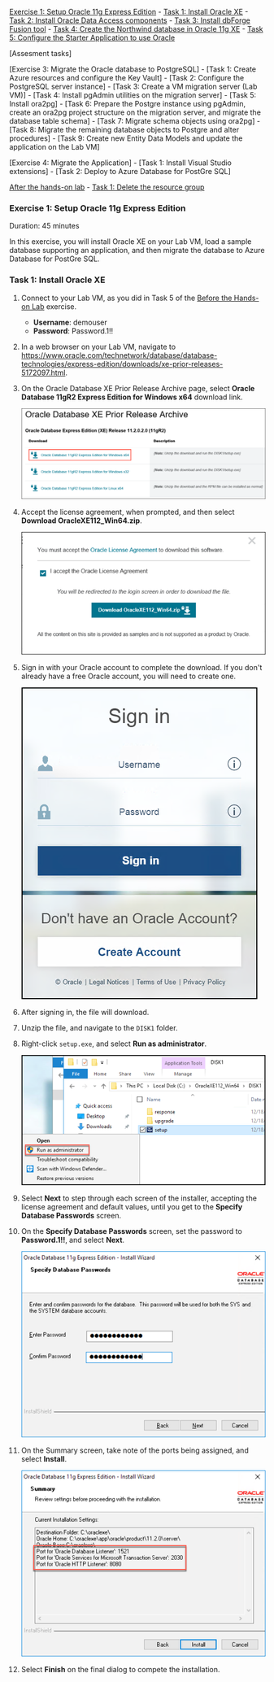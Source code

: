 [Exercise 1: Setup Oracle 11g Express Edition](#exercise-4-setup-oracle-11g-express-edition)
    - [Task 1: Install Oracle XE](#task-1-install-oracle-xe)
    - [Task 2: Install Oracle Data Access components](#task-2-install-oracle-data-access-components)
    - [Task 3: Install dbForge Fusion tool](#task-4-install-dbforge-fusion-tool)
    - [Task 4: Create the Northwind database in Oracle 11g XE](#task-5-create-the-northwind-database-in-oracle-11g-xe)
    - [Task 5: Configure the Starter Application to use Oracle](#task-6-configure-the-starter-application-to-use-oracle)

[Assesment tasks]

[Exercise 3: Migrate the Oracle database to PostgreSQL]
    - [Task 1: Create Azure resources and configure the Key Vault]
    - [Task 2: Configure the PostgreSQL server instance]
    - [Task 3: Create a VM migration server (Lab VM)]
    - [Task 4: Install pgAdmin utilities on the migration server]
    - [Task 5: Install ora2pg]
    - [Task 6: Prepare the Postgre instance using pgAdmin, create an ora2pg project structure on the migration server, and migrate the database table schema]
    - [Task 7: Migrate schema objects using ora2pg]
    - [Task 8: Migrate the remaining database objects to Postgre and alter procedures]
    - [Task 9: Create new Entity Data Models and update the application on the Lab VM]

[Exercise 4: Migrate the Application]
    - [Task 1: Install Visual Studio extensions]
    - [Task 2: Deploy to Azure Database for PostGre SQL]

[After the hands-on lab](#after-the-hands-on-lab)
    - [Task 1: Delete the resource group](#task-1-delete-the-resource-group)


### Exercise 1: Setup Oracle 11g Express Edition
Duration: 45 minutes

In this exercise, you will install Oracle XE on your Lab VM, load a sample database supporting an application, and then migrate the database to Azure Database for PostGre SQL. 

### Task 1: Install Oracle XE

1. Connect to your Lab VM, as you did in Task 5 of the [Before the Hands-on Lab](./Before%20the%20HOL%20-%20Data%20Platform%20upgrade%20and%20migration.md#task-5-connect-to-the-lab-vm) exercise.

    - **Username**: demouser
    - **Password**: Password.1!!

2. In a web browser on your Lab VM, navigate to <https://www.oracle.com/technetwork/database/database-technologies/express-edition/downloads/xe-prior-releases-5172097.html>.

3. On the Oracle Database XE Prior Release Archive page, select **Oracle Database 11gR2 Express Edition for Windows x64** download link.

    ![Accept the license agreement and Oracle Database 11g Express Edition Release 2 for Windows x64 are highlighted under Oracle Database Express Edition 11g Release 2.](./media/oracle-11g-download.png "Oracle 11g download")

4. Accept the license agreement, when prompted, and then select **Download OracleXE112_Win64.zip**.

    ![The license agreement checkbox is checked on the license agreement dialog.](media/download-oracle-xe.png "Download Oracle XE")

5. Sign in with your Oracle account to complete the download. If you don't already have a free Oracle account, you will need to create one.

    ![This is a screenshot of the Sign in screen.](./media/oracle-sign-in.png "Sign in to complete the download")

6. After signing in, the file will download.

7. Unzip the file, and navigate to the `DISK1` folder.

8. Right-click `setup.exe`, and select **Run as administrator**.

    ![In File Explorer, setup.exe is selected, and Run as administrator is highlighted in the shortcut menu.](./media/windows-file-menu-run-as-administrator.png "Run setup.exe as an administrator")

9. Select **Next** to step through each screen of the installer, accepting the license agreement and default values, until you get to the **Specify Database Passwords** screen.

10. On the **Specify Database Passwords** screen, set the password to **Password.1!!**, and select **Next**.

    ![The above credentials are entered on the Specify Database Passwords screen.](./media/oracle-11g-install-passwords.png "Set the password")

11. On the Summary screen, take note of the ports being assigned, and select **Install**.

    ![Several of the ports being assigned are highlighted on the Summary screen.](./media/oracle-11g-install-summary.png "Note the ports being assigned")

12. Select **Finish** on the final dialog to compete the installation.


